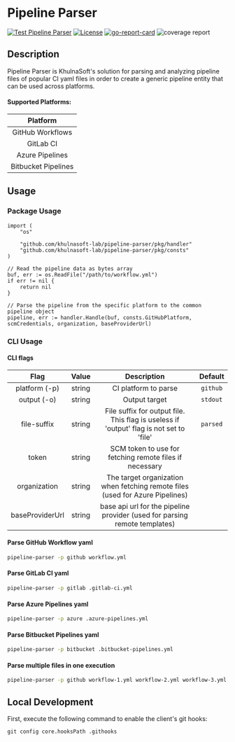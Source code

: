 # Pipeline Parser

[![Test Pipeline Parser](https://github.com/khulnasoft-lab/pipeline-parser/actions/workflows/pr.yml/badge.svg)](https://github.com/khulnasoft-lab/pipeline-parser/actions/workflows/pr.yml)
[![License](https://img.shields.io/badge/License-Apache%202.0-blue.svg)](https://github.com/khulnasoft-lab/pipeline-parser/blob/main/LICENSE)
[![go-report-card][go-report-card]](https://goreportcard.com/report/github.com/khulnasoft-lab/pipeline-parser)
![coverage report](https://img.shields.io/codecov/c/github/khulnasoft-lab/pipeline-parser)

[go-report-card]: https://goreportcard.com/badge/github.com/khulnasoft-lab/pipeline-parser

## Description

Pipeline Parser is KhulnaSoft's solution for parsing and analyzing pipeline files of popular CI yaml files in order to create a generic pipeline entity that can be used across platforms.

#### Supported Platforms:

| Platform
| :---:
| GitHub Workflows
| GitLab CI
| Azure Pipelines
| Bitbucket Pipelines

## Usage

### Package Usage

```golang
import (
    "os"

    "github.com/khulnasoft-lab/pipeline-parser/pkg/handler"
    "github.com/khulnasoft-lab/pipeline-parser/pkg/consts"
)

// Read the pipeline data as bytes array
buf, err := os.ReadFile("/path/to/workflow.yml")
if err != nil {
    return nil
}

// Parse the pipeline from the specific platform to the common pipeline object
pipeline, err := handler.Handle(buf, consts.GitHubPlatform, scmCredentials, organization, baseProviderUrl)
```

### CLI Usage

#### CLI flags

|      Flag       | Value  |                                       Description                                       | Default  |
| :-------------: | :----: | :-------------------------------------------------------------------------------------: | :------: |
|  platform (-p)  | string |                                  CI platform to parse                                   | `github` |
|   output (-o)   | string |                                      Output target                                      | `stdout` |
|   file-suffix   | string | File suffix for output file. This flag is useless if 'output' flag is not set to 'file' | `parsed` |
|      token      | string |                 SCM token to use for fetching remote files if necessary                 |          |
|  organization   | string |      The target organization when fetching remote files (used for Azure Pipelines)      |          |
| baseProviderUrl | string |       base api url for the pipeline provider (used for parsing remote templates)        |          |

#### Parse GitHub Workflow yaml

```bash
pipeline-parser -p github workflow.yml
```

#### Parse GitLab CI yaml

```bash
pipeline-parser -p gitlab .gitlab-ci.yml
```

#### Parse Azure Pipelines yaml

```bash
pipeline-parser -p azure .azure-pipelines.yml
```

#### Parse Bitbucket Pipelines yaml

```bash
pipeline-parser -p bitbucket .bitbucket-pipelines.yml
```

#### Parse multiple files in one execution

```bash
pipeline-parser -p github workflow-1.yml workflow-2.yml workflow-3.yml
```

## Local Development

First, execute the following command to enable the client's git hooks:

```
git config core.hooksPath .githooks
```
